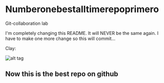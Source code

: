 # Numberonebestalltimerepoprimero
Git-collaboration lab

I'm completely changing this README. It will NEVER be the same again. I have to make one more change so this will commit...

Clay:

![alt tag](http://s2.quickmeme.com/img/bf/bfc8800a2540c5274ebce706b295ed3102600ff4f50a934426edeb165c5fb49d.jpg)

## Now this is the best repo on github
